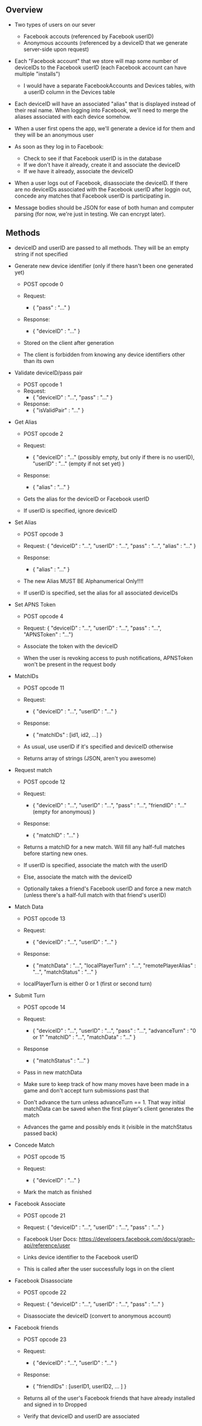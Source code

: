 Overview
--------

- Two types of users on our sever
    - Facebook accouts (referenced by Facebook userID)
    - Anonymous accounts (referenced by a deviceID that we generate server-side upon request)

- Each "Facebook account" that we store will map some number of deviceIDs to the Facebook userID (each Facebook account can have multiple "installs")
    - I would have a separate FacebookAccounts and Devices tables, with a userID column in the Devices table

- Each deviceID will have an associated "alias" that is displayed instead of their real name. When logging
  into Facebook, we'll need to merge the aliases associated with each device somehow.

- When a user first opens the app, we'll generate a device id for them and they will be an anonymous user

- As soon as they log in to Facebook:
    - Check to see if that Facebook userID is in the database
    - If we don't have it already, create it and associate the deviceID
    - If we have it already, associate the deviceID

- When a user logs out of Facebook, disassociate the deviceID. If there are no deviceIDs associated with the Facebook userID after loggin
  out, concede any matches that Facebook userID is participating in.

- Message bodies should be JSON for ease of both human and computer parsing (for now, we're just in testing. We can encrypt later).

Methods
-------

- deviceID and userID are passed to all methods. They will be an empty string if not specified

- Generate new device identifier (only if there hasn't been one generated yet)
    - POST opcode 0
    - Request:
        - { "pass" : "..." }
    - Response:
        - { "deviceID" : "..." }

    - Stored on the client after generation
    - The client is forbidden from knowing any device identifiers other than its own

- Validate deviceID/pass pair
    - POST opcode 1
    - Request:
        - { "deviceID" : "...",
            "pass"     : "..." }
    - Response:
        - { "isValidPair" : "..." }

- Get Alias
    - POST opcode 2
    - Request:
        - { "deviceID" : "..." (possibly empty, but only if there is no userID),
            "userID"   : "..." (empty if not set yet) }
    - Response:
        - { "alias" : "..." }

    - Gets the alias for the deviceID or Facebook userID
    - If userID is specified, ignore deviceID

- Set Alias
    - POST opcode 3
    - Request:
        { "deviceID" : "...",
          "userID"   : "...",
          "pass"     : "...",
          "alias"    : "..." }
    - Response:
        - { "alias" : "..." }

    - The new Alias MUST BE Alphanumerical Only!!!!
    - If userID is specified, set the alias for all associated deviceIDs

- Set APNS Token
    - POST opcode 4
    - Request:
        { "deviceID"    : "...",
          "userID"      : "...",
          "pass"        : "...",
          "APNSToken"   : "..."}

    - Associate the token with the deviceID
    - When the user is revoking access to push notifications, APNSToken won't be present in the request body

- MatchIDs
    - POST opcode 11
    - Request:
        - { "deviceID" : "...",
            "userID"   : "..." }
    - Response:
        - { "matchIDs" : [id1, id2, ...] }

    - As usual, use userID if it's specified and deviceID otherwise
    - Returns array of strings (JSON, aren't you awesome)

- Request match
    - POST opcode 12
    - Request:
        - { "deviceID" : "...",
            "userID"   : "...",
            "pass"     : "...",
            "friendID" : "..." (empty for anonymous) }
    - Response:
        - { "matchID" : "..." }

    - Returns a matchID for a new match. Will fill any half-full matches before starting new ones.

    - If userID is specified, associate the match with the userID
    - Else, associate the match with the deviceID

    - Optionally takes a friend's Facebook userID and force a new match (unless there's a half-full match
      with that friend's userID)

- Match Data
    - POST opcode 13
    - Request:
        - { "deviceID" : "...",
            "userID"   : "..." }
    - Response:
        - { "matchData"         : "...",
            "localPlayerTurn"   : "...",
            "remotePlayerAlias" : "...",
            "matchStatus"       : "..." }

    - localPlayerTurn is either 0 or 1 (first or second turn)

- Submit Turn
    - POST opcode 14
    - Request:
        - { "deviceID"      : "...",
            "userID"        : "...",
            "pass"          : "...",
            "advanceTurn"   : "0 or 1"
            "matchID"       : "...",
            "matchData"     : "..." }
    - Response
        - { "matchStatus" : "..." }

    - Pass in new matchData
    - Make sure to keep track of how many moves have been made in a game and don't accept turn submissions past that
    - Don't advance the turn unless advanceTurn == 1. That way initial matchData can be saved when the first player's
      client generates the match
    - Advances the game and possibly ends it (visible in the matchStatus passed back)

- Concede Match
    - POST opcode 15
    - Request:
         - { "deviceID" : "..." }

    - Mark the match as finished

- Facebook Associate
    - POST opcode 21
    - Request:
        { "deviceID" : "...",
           "userID"  : "...",
           "pass"    : "..." }

    - Facebook User Docs: https://developers.facebook.com/docs/graph-api/reference/user
    - Links device identifier to the Facebook userID
    - This is called after the user successfully logs in on the client

- Facebook Disassociate
    - POST opcode 22
    - Request:
        { "deviceID" : "...",
           "userID"  : "...",
           "pass"    : "..." }

    - Disassociate the deviceID (convert to anonymous account)

- Facebook friends
    - POST opcode 23
    - Request:
        - { "deviceID" : "...",
            "userID"   : "..." }
    - Response:
        - { "friendIDs" : [userID1, userID2, ... ] }

    - Returns all of the user's Facebook friends that have already installed and signed in to Dropped
    - Verify that deviceID and userID are associated

